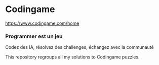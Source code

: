 # Codingame

https://www.codingame.com/home

### Programmer est un jeu

Codez des IA, résolvez des challenges, échangez avec la communauté

This repository regroups all my solutions to Codingame puzzles.

